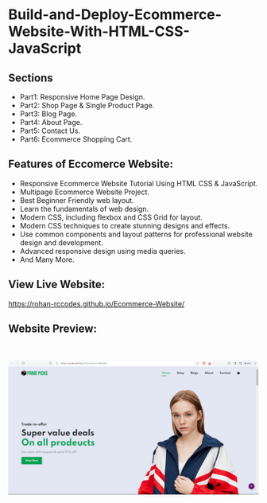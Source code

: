 # Build-and-Deploy-Ecommerce-Website-With-HTML-CSS-JavaScript


## Sections
- Part1: Responsive Home Page Design.
- Part2: Shop Page & Single Product Page.
- Part3: Blog Page.
- Part4: About Page.
- Part5: Contact Us.
- Part6: Ecommerce Shopping Cart.


## Features of Eccomerce Website:
- Responsive Ecommerce Website Tutorial Using HTML CSS & JavaScript.
- Multipage Ecommerce Website Project.
- Best Beginner Friendly web layout.
- Learn the fundamentals of web design.
- Modern CSS, including flexbox and CSS Grid for layout.
- Modern CSS techniques to create stunning designs and effects.
- Use common components and layout patterns for professional website design and development.
- Advanced responsive design using media queries.
- And Many More.

## View Live Website: 
https://rohan-rccodes.github.io/Ecommerce-Website/

## Website Preview:
<br>
<br>
<img src="https://github.com/Rohan-rccodes/Ecommerce-Website/blob/main/img/Ecommerce.png" alt="Neon Template" width="700">

